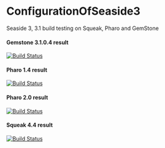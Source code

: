 ConfigurationOfSeaside3
=======================

Seaside 3, 3.1 build testing on Squeak, Pharo and GemStone



#### Gemstone 3.1.0.4 result
[![Build Status](https://travis-ci.org/pdebruic/ConfigurationOfSeaside3.png?branch=gemstone3104)](https://travis-ci.org/pdebruic/ConfigurationOfSeaside3)

#### Pharo 1.4 result
[![Build Status](https://travis-ci.org/pdebruic/ConfigurationOfSeaside3.png?branch=pharo1.4)](https://travis-ci.org/pdebruic/ConfigurationOfSeaside3)

#### Pharo 2.0 result
[![Build Status](https://travis-ci.org/pdebruic/ConfigurationOfSeaside3.png?branch=pharo2.0)](https://travis-ci.org/pdebruic/ConfigurationOfSeaside3)

#### Squeak 4.4 result
[![Build Status](https://travis-ci.org/pdebruic/ConfigurationOfSeaside3.png?branch=squeak)](https://travis-ci.org/pdebruic/ConfigurationOfSeaside3)
